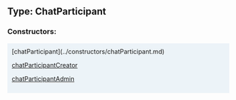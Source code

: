 ## Type: ChatParticipant  

### Constructors:

<style>
.container {
    width: auto;
    overflow-x: auto;
    white-space: nowrap;
    background: #ecf3f8;
    padding: 10px;
}
</style>
<div class="container">
[chatParticipant](../constructors/chatParticipant.md)  

[chatParticipantCreator](../constructors/chatParticipantCreator.md)  

[chatParticipantAdmin](../constructors/chatParticipantAdmin.md)  

</div>